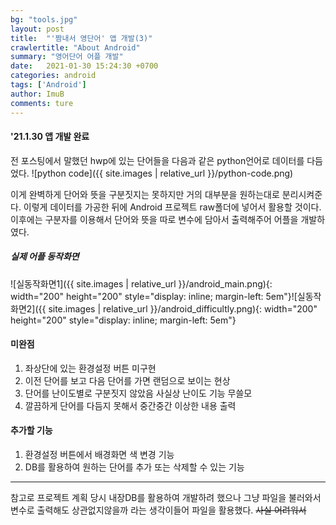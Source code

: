 ```yaml
---
bg: "tools.jpg"
layout: post
title:  "'짬내서 영단어' 앱 개발(3)"
crawlertitle: "About Android"
summary: "영어단어 어플 개발"
date:   2021-01-30 15:24:30 +0700
categories: android
tags: ['Android']
author: ImuB
comments: ture
---
```


#### '21.1.30 앱 개발 완료

전 포스팅에서 말했던 hwp에 있는 단어들을 다음과 같은 python언어로 데이터를 다듬었다.
![python code]({{ site.images | relative_url }}/python-code.png)

이게 완벽하게 단어와 뜻을 구분짓지는 못하지만 거의 대부분을 원하는대로 분리시켜준다.
이렇게 데이터를 가공한 뒤에 Android 프로젝트 raw폴더에 넣어서 활용할 것이다. 이후에는 구분자를 이용해서 단어와 뜻을 따로 변수에 담아서 출력해주어 어플을 개발하였다.

##### 실제 어플 동작화면

![실동작화면1]({{ site.images | relative_url }}/android_main.png){: width="200" height="200" style="display: inline; margin-left: 5em"}![실동작화면2]({{ site.images | relative_url }}/android_difficultly.png){: width="200" height="200" style="display: inline; margin-left: 5em"}

#### 미완점
1. 좌상단에 있는 환경설정 버튼 미구현
2. 이전 단어를 보고 다음 단어를 가면 랜덤으로 보이는 현상
3. 단어를 난이도별로 구분짓지 않았음 사실상 난이도 기능 무쓸모
4. 깔끔하게 단어를 다듬지 못해서 중간중간 이상한 내용 출력

#### 추가할 기능
1. 환경설정 버튼에서 배경화면 색 변경 기능
2. DB를 활용하여 원하는 단어를 추가 또는 삭제할 수 있는 기능
* * * * *
참고로 프로젝트 계획 당시 내장DB를 활용하여 개발하려 했으나 그냥 파일을 불러와서 변수로 출력해도 상관없지않을까 라는 생각이들어 파일을 활용했다. ~~사실 어려워서~~
